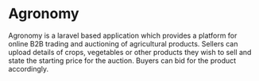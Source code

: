 # Agronomy

Agronomy is a laravel based application which provides a platform for online B2B trading and auctioning of agricultural products.
Sellers can upload details of crops, vegetables or other products they wish to sell and state the starting price for the auction.
Buyers can bid for the product accordingly.

